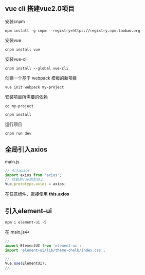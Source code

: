 ## vue cli 搭建vue2.0项目

安装cnpm

`npm install -g cnpm --registry=https://registry.npm.taobao.org`

安装vue

`cnpm install vue`

安装vue-cli

`cnpm install --global vue-cli`

创建一个基于 webpack 模板的新项目

`vue init webpack my-project`

安装项目所需要的依赖

`cd my-project`

`cnpm install`

运行项目

`cnpm run dev`



## 全局引入axios

main.js

```js
// 引入axios
import axios from 'axios';
// 挂载到vue原型链上
Vue.prototype.axios = axios;
```



在任意组件，直接使用 **this.axios**



## 引入element-ui



`npm i element-ui -S`

在 main.js中

```js
//...
import ElementUI from 'element-ui';
import 'element-ui/lib/theme-chalk/index.css';

//...
Vue.use(ElementUI);
//...
```

